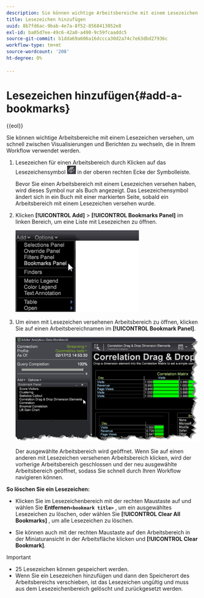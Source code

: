 ```yaml
---
description: Sie können wichtige Arbeitsbereiche mit einem Lesezeichen versehen, um schnell zwischen Visualisierungen und Berichten zu wechseln, die in Ihrem Workflow verwendet werden.
title: Lesezeichen hinzufügen
uuid: 8b7fd6ac-9bab-4e7a-8f52-8568413052e8
exl-id: ba05d7ee-49c6-42a0-a490-9c59fcaaddc5
source-git-commit: b1dda69a606a16dccca30d2a74c7e63dbd27936c
workflow-type: tm+mt
source-wordcount: '208'
ht-degree: 0%

---
```


# Lesezeichen hinzufügen{#add-a-bookmarks}

{{eol}}

Sie können wichtige Arbeitsbereiche mit einem Lesezeichen versehen, um schnell zwischen Visualisierungen und Berichten zu wechseln, die in Ihrem Workflow verwendet werden.

1. Lesezeichen für einen Arbeitsbereich durch Klicken auf das Lesezeichensymbol ![](assets/bookmark_icon.png) in der oberen rechten Ecke der Symbolleiste.

   Bevor Sie einen Arbeitsbereich mit einem Lesezeichen versehen haben, wird dieses Symbol nur als Buch angezeigt. Das Lesezeichensymbol ändert sich in ein Buch mit einer markierten Seite, sobald ein Arbeitsbereich mit einem Lesezeichen versehen wurde.

1. Klicken **[!UICONTROL Add]** > **[!UICONTROL Bookmarks Panel]** im linken Bereich, um eine Liste mit Lesezeichen zu öffnen.

   ![](assets/bookmarks_panel.png)

1. Um einen mit Lesezeichen versehenen Arbeitsbereich zu öffnen, klicken Sie auf einen Arbeitsbereichnamen im **[!UICONTROL Bookmark Panel]**.

   ![](assets/bookmarks_panel_left.png)

   Der ausgewählte Arbeitsbereich wird geöffnet. Wenn Sie auf einen anderen mit Lesezeichen versehenen Arbeitsbereich klicken, wird der vorherige Arbeitsbereich geschlossen und der neu ausgewählte Arbeitsbereich geöffnet, sodass Sie schnell durch Ihren Workflow navigieren können.

**So löschen Sie ein Lesezeichen:**

* Klicken Sie im Lesezeichenbereich mit der rechten Maustaste auf und wählen Sie **Entfernen`<bookmark title>`** , um ein ausgewähltes Lesezeichen zu löschen, oder wählen Sie **[!UICONTROL Clear All Bookmarks]** , um alle Lesezeichen zu löschen.

* Sie können auch mit der rechten Maustaste auf den Arbeitsbereich in der Miniaturansicht in der Arbeitsfläche klicken und **[!UICONTROL Clear Bookmark]**.

>[!IMPORTANT]
>
>* 25 Lesezeichen können gespeichert werden.
>* Wenn Sie ein Lesezeichen hinzufügen und dann den Speicherort des Arbeitsbereichs verschieben, ist das Lesezeichen ungültig und muss aus dem Lesezeichenbereich gelöscht und zurückgesetzt werden.

